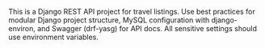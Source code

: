 <!-- Use this file to provide workspace-specific custom instructions to Copilot. For more details, visit https://code.visualstudio.com/docs/copilot/copilot-customization#_use-a-githubcopilotinstructionsmd-file -->

This is a Django REST API project for travel listings. Use best practices for modular Django project structure, MySQL configuration with django-environ, and Swagger (drf-yasg) for API docs. All sensitive settings should use environment variables.
